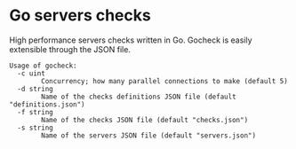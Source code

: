 # Go servers checks

High performance servers checks written in Go. Gocheck is easily extensible through the JSON file.

```
Usage of gocheck:
  -c uint
        Concurrency; how many parallel connections to make (default 5)
  -d string
        Name of the checks definitions JSON file (default "definitions.json")
  -f string
        Name of the checks JSON file (default "checks.json")
  -s string
        Name of the servers JSON file (default "servers.json")
```
